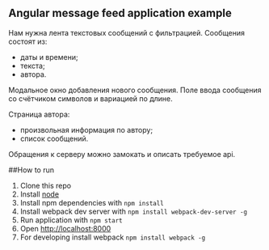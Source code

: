 ## Angular message feed application example

Нам нужна лента текстовых сообщений с фильтрацией. Сообщения состоят из:

* даты и времени;
* текста;
* автора.

Модальное окно добавления нового сообщения. Поле ввода сообщения со счётчиком символов и вариацией по длине.

Страница автора:

* произвольная информация по автору;
* список сообщений.

Обращения к серверу можно замокать и описать требуемое api.

##How to run

1. Clone this repo
2. Install [node](https://nodejs.org/en/)
3. Install npm dependencies with `npm install`
4. Install webpack dev server with `npm install webpack-dev-server -g`
4. Run application with `npm start`
5. Open <http://localhost:8000>
6. For developing install webpack `npm install webpack -g`